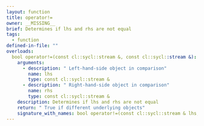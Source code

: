 ```yaml
---
layout: function
title: operator!=
owner: __MISSING__
brief: Determines if lhs and rhs are not equal
tags:
  - function
defined-in-file: ""
overloads:
  bool operator!=(const cl::sycl::stream &, const cl::sycl::stream &):
    arguments:
      - description: " Left-hand-side object in comparison"
        name: lhs
        type: const cl::sycl::stream &
      - description: " Right-hand-side object in comparison"
        name: rhs
        type: const cl::sycl::stream &
    description: Determines if lhs and rhs are not equal
    return: " True if different underlying objects"
    signature_with_names: bool operator!=(const cl::sycl::stream & lhs, const cl::sycl::stream & rhs)
---
```

